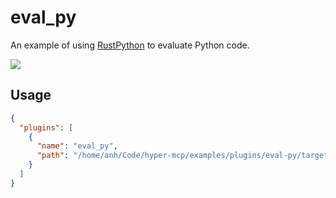 # eval_py

An example of using [RustPython](https://github.com/RustPython/RustPython) to evaluate Python code.


![](/assets/eval-py.jpg)

## Usage

```json
{
  "plugins": [
    {
      "name": "eval_py",
      "path": "/home/anh/Code/hyper-mcp/examples/plugins/eval-py/target/wasm32-wasip1/release/plugin.wasm"
    }
  ]
}
```